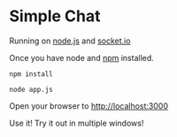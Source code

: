 Simple Chat
==========

Running on [node.js](http://nodejs.org/) and [socket.io](http://socket.io/)

Once you have node and [npm](http://npmjs.org/) installed.

`npm install`

`node app.js`

Open your browser to [http://localhost:3000](http://localhost:3000)

Use it! Try it out in multiple windows!
